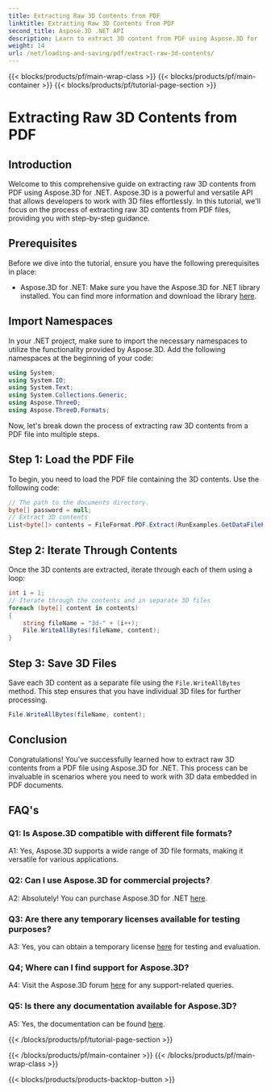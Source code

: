 ```yaml
---
title: Extracting Raw 3D Contents from PDF
linktitle: Extracting Raw 3D Contents from PDF
second_title: Aspose.3D .NET API
description: Learn to extract 3D content from PDF using Aspose.3D for .NET. Step-by-step guide with code examples.
weight: 14
url: /net/loading-and-saving/pdf/extract-raw-3d-contents/
---
```


{{< blocks/products/pf/main-wrap-class >}}
{{< blocks/products/pf/main-container >}}
{{< blocks/products/pf/tutorial-page-section >}}

# Extracting Raw 3D Contents from PDF

## Introduction

Welcome to this comprehensive guide on extracting raw 3D contents from PDF using Aspose.3D for .NET. Aspose.3D is a powerful and versatile API that allows developers to work with 3D files effortlessly. In this tutorial, we'll focus on the process of extracting raw 3D contents from PDF files, providing you with step-by-step guidance.

## Prerequisites

Before we dive into the tutorial, ensure you have the following prerequisites in place:

- Aspose.3D for .NET: Make sure you have the Aspose.3D for .NET library installed. You can find more information and download the library [here](https://releases.aspose.com/3d/net/).

## Import Namespaces

In your .NET project, make sure to import the necessary namespaces to utilize the functionality provided by Aspose.3D. Add the following namespaces at the beginning of your code:

```csharp
using System;
using System.IO;
using System.Text;
using System.Collections.Generic;
using Aspose.ThreeD;
using Aspose.ThreeD.Formats;
```

Now, let's break down the process of extracting raw 3D contents from a PDF file into multiple steps.

## Step 1: Load the PDF File

To begin, you need to load the PDF file containing the 3D contents. Use the following code:

```csharp
// The path to the documents directory.
byte[] password = null;
// Extract 3D contents
List<byte[]> contents = FileFormat.PDF.Extract(RunExamples.GetDataFilePath("House_Design.pdf"), password);
```

## Step 2: Iterate Through Contents

Once the 3D contents are extracted, iterate through each of them using a loop:

```csharp
int i = 1;
// Iterate through the contents and in separate 3D files
foreach (byte[] content in contents)
{
    string fileName = "3d-" + (i++);
    File.WriteAllBytes(fileName, content);
}
```

## Step 3: Save 3D Files

Save each 3D content as a separate file using the `File.WriteAllBytes` method. This step ensures that you have individual 3D files for further processing.

```csharp
File.WriteAllBytes(fileName, content);
```

## Conclusion

Congratulations! You've successfully learned how to extract raw 3D contents from a PDF file using Aspose.3D for .NET. This process can be invaluable in scenarios where you need to work with 3D data embedded in PDF documents.

## FAQ's

### Q1: Is Aspose.3D compatible with different file formats?

A1: Yes, Aspose.3D supports a wide range of 3D file formats, making it versatile for various applications.

### Q2: Can I use Aspose.3D for commercial projects?

A2: Absolutely! You can purchase Aspose.3D for .NET [here](https://purchase.aspose.com/buy).

### Q3: Are there any temporary licenses available for testing purposes?

A3: Yes, you can obtain a temporary license [here](https://purchase.aspose.com/temporary-license/) for testing and evaluation.

### Q4; Where can I find support for Aspose.3D?

A4: Visit the Aspose.3D forum [here](https://forum.aspose.com/c/3d/18) for any support-related queries.

### Q5: Is there any documentation available for Aspose.3D?

A5: Yes, the documentation can be found [here](https://reference.aspose.com/3d/net/).

{{< /blocks/products/pf/tutorial-page-section >}}

{{< /blocks/products/pf/main-container >}}
{{< /blocks/products/pf/main-wrap-class >}}

{{< blocks/products/products-backtop-button >}}
